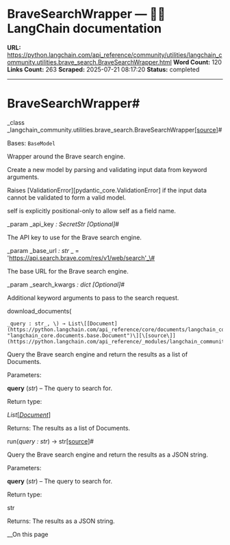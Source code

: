 # BraveSearchWrapper — 🦜🔗 LangChain  documentation

**URL:** https://python.langchain.com/api_reference/community/utilities/langchain_community.utilities.brave_search.BraveSearchWrapper.html
**Word Count:** 120
**Links Count:** 263
**Scraped:** 2025-07-21 08:17:20
**Status:** completed

---

# BraveSearchWrapper\#

_class _langchain\_community.utilities.brave\_search.BraveSearchWrapper[\[source\]](https://python.langchain.com/api_reference/_modules/langchain_community/utilities/brave_search.html#BraveSearchWrapper)\#     

Bases: `BaseModel`

Wrapper around the Brave search engine.

Create a new model by parsing and validating input data from keyword arguments.

Raises \[ValidationError\]\[pydantic\_core.ValidationError\] if the input data cannot be validated to form a valid model.

self is explicitly positional-only to allow self as a field name.

_param _api\_key _: SecretStr_ _\[Optional\]_\#     

The API key to use for the Brave search engine.

_param _base\_url _: str_ _ = 'https://api.search.brave.com/res/v1/web/search'_\#     

The base URL for the Brave search engine.

_param _search\_kwargs _: dict_ _\[Optional\]_\#     

Additional keyword arguments to pass to the search request.

download\_documents\(

    _query : str_, \) → List\[[Document](https://python.langchain.com/api_reference/core/documents/langchain_core.documents.base.Document.html#langchain_core.documents.base.Document "langchain_core.documents.base.Document")\][\[source\]](https://python.langchain.com/api_reference/_modules/langchain_community/utilities/brave_search.html#BraveSearchWrapper.download_documents)\#     

Query the Brave search engine and return the results as a list of Documents.

Parameters:     

**query** \(_str_\) – The query to search for.

Return type:     

_List_\[[_Document_](https://python.langchain.com/api_reference/core/documents/langchain_core.documents.base.Document.html#langchain_core.documents.base.Document "langchain_core.documents.base.Document")\]

Returns: The results as a list of Documents.

run\(_query : str_\) → str[\[source\]](https://python.langchain.com/api_reference/_modules/langchain_community/utilities/brave_search.html#BraveSearchWrapper.run)\#     

Query the Brave search engine and return the results as a JSON string.

Parameters:     

**query** \(_str_\) – The query to search for.

Return type:     

str

Returns: The results as a JSON string.

__On this page